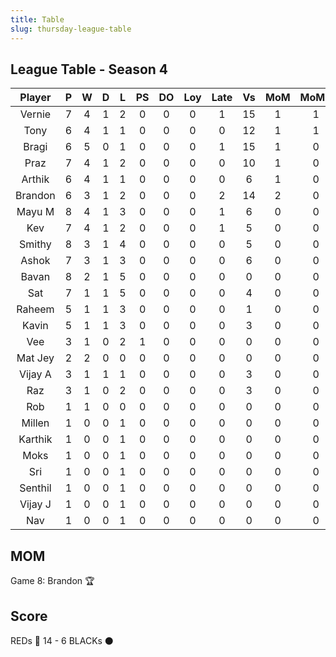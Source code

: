 ```yaml
---
title: Table
slug: thursday-league-table
---
```


## League Table - Season 4

**Player**|**P**|**W**|**D**|**L**|**PS**|**DO**|**Loy**|**Late**|**Vs**|**MoM**|**MoMS**|**Tot**|**Ave**
:-----:|:-----:|:-----:|:-----:|:-----:|:-----:|:-----:|:-----:|:-----:|:-----:|:-----:|:-----:|:-----:|:-----:
Vernie|7|4|1|2|0|0|0|1|15|1|1|23.5|3.35
Tony|6|4|1|1|0|0|0|0|12|1|1|23.5|3.91
Bragi|6|5|0|1|0|0|0|1|15|1|0|23|3.83
Praz|7|4|1|2|0|0|0|0|10|1|0|23|3.28
Arthik|6|4|1|1|0|0|0|0|6|1|0|22|3.66
Brandon|6|3|1|2|0|0|0|2|14|2|0|20|3.33
Mayu M|8|4|1|3|0|0|0|1|6|0|0|20|2.5
Kev|7|4|1|2|0|0|0|1|5|0|0|19|2.71
Smithy|8|3|1|4|0|0|0|0|5|0|0|18|2.25
Ashok|7|3|1|3|0|0|0|0|6|0|0|17|2.42
Bavan|8|2|1|5|0|0|0|0|0|0|0|15|1.87
Sat|7|1|1|5|0|0|0|0|4|0|0|11|1.57
Raheem|5|1|1|3|0|0|0|0|1|0|0|9|1.8
Kavin|5|1|1|3|0|0|0|0|3|0|0|9|1.8
Vee|3|1|0|2|1|0|0|0|0|0|0|8|2.66
Mat Jey|2|2|0|0|0|0|0|0|0|0|0|8|4
Vijay A|3|1|1|1|0|0|0|0|3|0|0|7|2.33
Raz|3|1|0|2|0|0|0|0|3|0|0|6|2
Rob|1|1|0|0|0|0|0|0|0|0|0|4|4
Millen|1|0|0|1|0|0|0|0|0|0|0|1|1
Karthik|1|0|0|1|0|0|0|0|0|0|0|1|1
Moks|1|0|0|1|0|0|0|0|0|0|0|1|1
Sri|1|0|0|1|0|0|0|0|0|0|0|1|1
Senthil|1|0|0|1|0|0|0|0|0|0|0|1|1
Vijay J|1|0|0|1|0|0|0|0|0|0|0|1|1
Nav|1|0|0|1|0|0|0|0|0|0|0|1|1

## MOM 

Game 8: Brandon 🏆


## Score

REDs 🔴 14 - 6 BLACKs ⚫️



